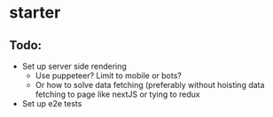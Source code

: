 # starter

## Todo:
- Set up server side rendering
  - Use puppeteer? Limit to mobile or bots?
  - Or how to solve data fetching (preferably without hoisting data fetching to page like nextJS or tying to redux
- Set up e2e tests
